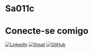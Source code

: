 # Sa011c

# Conecte-se comigo 
[![LinkedIn](https://img.shields.io/badge/LinkedIn-0077B5?style=for-the-badge&logo=linkedin&logoColor=white)](https://www.linkedin.com/in/SamaraCarvalho/)
[![Gmail](https://img.shields.io/badge/Gmail-333333?style=for-the-badge&logo=gmail&logoColor=red)](mailto:ssamarac03@gmail.com)
[![GitHub](https://img.shields.io/badge/GitHub-100000?style=for-the-badge&logo=github&logoColor=white)](https://github.com/Sa011c)


<!---
Sa011c/Sa011c is a ✨ special ✨ repository because its `README.md` (this file) appears on your GitHub profile.
You can click the Preview link to take a look at your changes.
--->
